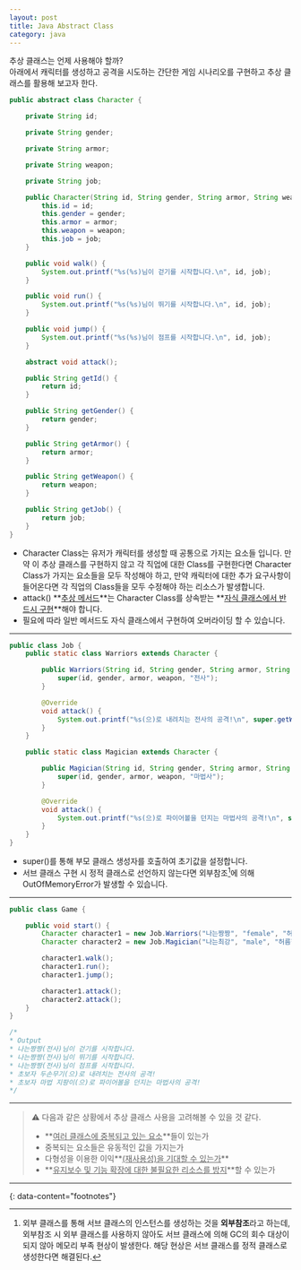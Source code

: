 ```yaml
---
layout: post
title: Java Abstract Class
category: java
---
```


추상 클래스는 언제 사용해야 할까?   
아래에서 캐릭터를 생성하고 공격을 시도하는 간단한 게임 시나리오를 구현하고 추상 클래스를 활용해 보고자 한다.

```java
public abstract class Character {

    private String id;

    private String gender;

    private String armor;

    private String weapon;

    private String job;

    public Character(String id, String gender, String armor, String weapon, String job) {
        this.id = id;
        this.gender = gender;
        this.armor = armor;
        this.weapon = weapon;
        this.job = job;
    }

    public void walk() {
        System.out.printf("%s(%s)님이 걷기를 시작합니다.\n", id, job);
    }

    public void run() {
        System.out.printf("%s(%s)님이 뛰기를 시작합니다.\n", id, job);
    }

    public void jump() {
        System.out.printf("%s(%s)님이 점프를 시작합니다.\n", id, job);
    }

    abstract void attack();

    public String getId() {
        return id;
    }

    public String getGender() {
        return gender;
    }

    public String getArmor() {
        return armor;
    }

    public String getWeapon() {
        return weapon;
    }

    public String getJob() {
        return job;
    }
}
```

- Character Class는 유저가 캐릭터를 생성할 때 공통으로 가지는 요소들 입니다. 만약 이 추상 클래스를 구현하지 않고 각 직업에 대한 Class를 구현한다면 Character Class가 가지는 요소들을 모두 작성해야 하고, 만약 캐릭터에 대한 추가 요구사항이 들어온다면 각 직업의 Class들을 모두 수정해야 하는 리소스가 발생합니다.
- attack() **<u>추상 메서드</u>**는 Character Class를 상속받는 **<u>자식 클래스에서 반드시 구현</u>**해야 합니다.
- 필요에 따라 일반 메서드도 자식 클래스에서 구현하여 오버라이딩 할 수 있습니다.

---

```java
public class Job {
    public static class Warriors extends Character {

        public Warriors(String id, String gender, String armor, String weapon) {
            super(id, gender, armor, weapon, "전사");
        }

        @Override
        void attack() {
            System.out.printf("%s(으)로 내려치는 전사의 공격!\n", super.getWeapon());
        }
    }

    public static class Magician extends Character {

        public Magician(String id, String gender, String armor, String weapon) {
            super(id, gender, armor, weapon, "마법사");
        }

        @Override
        void attack() {
            System.out.printf("%s(으)로 파이어볼을 던지는 마법사의 공격!\n", super.getWeapon());
        }
    }
}
```

- super()를 통해 부모 클래스 생성자를 호출하여 초기값을 설정합니다.
- 서브 클래스 구현 시 정적 클래스로 선언하지 않는다면 외부참조[^1]에 의해 OutOfMemoryError가 발생할 수 있습니다.

---

```java
public class Game {

    public void start() {
        Character character1 = new Job.Warriors("나는짱짱", "female", "허름한 갑옷", "초보자 두손무기");
        Character character2 = new Job.Magician("나는최강", "male", "허름한 갑옷", "초보자 마법 지팡이");

        character1.walk();
        character1.run();
        character1.jump();

        character1.attack();
        character2.attack();
    }
}

/* 
* Output
* 나는짱짱(전사)님이 걷기를 시작합니다.
* 나는짱짱(전사)님이 뛰기를 시작합니다.
* 나는짱짱(전사)님이 점프를 시작합니다.
* 초보자 두손무기(으)로 내려치는 전사의 공격!
* 초보자 마법 지팡이(으)로 파이어볼을 던지는 마법사의 공격!
*/
```

---

> ⚠️ 다음과 같은 상황에서 추상 클래스 사용을 고려해볼 수 있을 것 같다.
> - **<u>여러 클래스에 중복되고 있는 요소</u>**들이 있는가
> - 중복되는 요소들은 유동적인 값을 가지는가
> - 다형성을 이용한 이익**<u>(재사용성)을 기대할 수 있는가</u>**
> - **<u>유지보수 및 기능 확장에 대한 불필요한 리소스를 방지</u>**할 수 있는가

---
{: data-content="footnotes"}

[^1]: 외부 클래스를 통해 서브 클래스의 인스턴스를 생성하는 것을 **외부참조**라고 하는데, 외부참조 시 외부 클래스를 사용하지 않아도 서브 클래스에 의해 GC의 회수 대상이 되지 않아 메모리 부족 현상이 발생한다. 해당 현상은 서브 클래스를 정적 클래스로 생성한다면 해결된다.